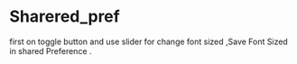 # Sharered_pref
first on toggle button and use slider for change font sized ,Save Font Sized in shared Preference .
